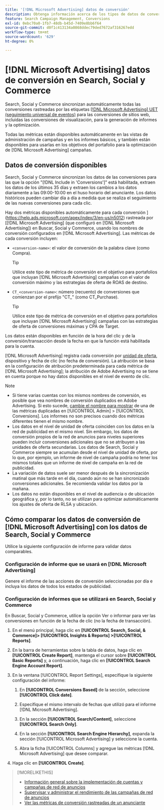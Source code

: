 ```yaml
---
title: '[!DNL Microsoft Advertising] datos de conversión'
description: Obtenga información acerca de los tipos de datos de conversión rastreados de  [!DNL Microsoft Advertising] disponibles en Search, Social y Commerce.
feature: Search Campaign Management, Conversions
exl-id: 0ebc70a0-1fb7-48db-b45d-7409e8bb6f64
source-git-commit: d0f1c413134a0868ddec79ded7672af316267edd
workflow-type: tm+mt
source-wordcount: '629'
ht-degree: 0%

---
```


# [!DNL Microsoft Advertising] datos de conversión en Search, Social y Commerce

Search, Social y Commerce sincronizan automáticamente todas las conversiones rastreadas por las etiquetas [[!DNL Microsoft Advertising] UET (seguimiento universal de eventos)](https://help.ads.microsoft.com/#apex/ads/en/53056) para las conversiones de sitios web, incluidas las conversiones de visualización, para la generación de informes y la optimización.

Todas las métricas están disponibles automáticamente en las vistas de administración de campañas y en los informes básicos, y también están disponibles para usarlas en los objetivos del portafolio para la optimización de [!DNL Microsoft Advertising] campañas.

## Datos de conversión disponibles

Search, Social y Commerce sincronizan los datos de las conversiones para las que la opción &quot;[!DNL Include in 'Conversions']&quot; está habilitada, extraen los datos de los últimos 35 días y extraen los cambios a los datos diariamente a las 09:00-10:00 en el huso horario del anunciante. Los datos históricos pueden cambiar día a día a medida que se realiza el seguimiento de las nuevas conversiones para cada clic.

Hay dos métricas disponibles automáticamente para cada conversión ](https://help.ads.microsoft.com/apex/index/3/en-us/n5012) rastreada por [[!DNL Microsoft Advertising] (que configuró en [!DNL Microsoft Advertising]) en Buscar, Social y Commerce, usando los nombres de conversión configurados en [!DNL Microsoft Advertising]. Las métricas de cada conversión incluyen:

* `<conversion-name>`: el valor de conversión de la palabra clave (como Compra).

  >[!TIP]
  >
  >Utilice este tipo de métrica de conversión en el objetivo para portafolios que incluyan [!DNL Microsoft Advertising] campañas con el valor de conversión máximo y las estrategias de oferta de ROAS de destino.

* `CT_<conversion-name>`: número (recuento) de conversiones que comienzan por el prefijo &quot;CT_&quot; (como CT_Purchase).

  >[!TIP]
  >
  >Utilice este tipo de métrica de conversión en el objetivo para portafolios que incluyan [!DNL Microsoft Advertising] campañas con las estrategias de oferta de conversiones máximas y CPA de Target.

Los datos están disponibles en función de la hora del clic y de la conversión/transacción desde la fecha en que la función está habilitada para la cuenta.

[!DNL Microsoft Advertising] registra cada conversión por [unidad de oferta](/help/search-social-commerce/glossary.md#a-b), dispositivo y fecha de clic (no fecha de conversión). La atribución se basa en la configuración de atribución predeterminada para cada métrica de [!DNL Microsoft Advertising]; la atribución de Adobe Advertising no se tiene en cuenta porque no hay datos disponibles en el nivel de evento de clic.

>[!NOTE]
>
>* Si tiene varias cuentas con los mismos nombres de conversión, es posible que vea nombres de conversión duplicados en Adobe Advertising. Si esto sucede, [cambie el nombre para mostrar](/help/search-social-commerce/admin/conversion-metrics/conversion-metric-edit-display-name.md) de una de las métricas duplicadas en [!UICONTROL Admin] > [!UICONTROL Conversions]. Los informes no son precisos cuando dos métricas diferentes tienen el mismo nombre.
>* Los datos en el nivel de unidad de oferta coinciden con los datos en la red de publicidad en el mismo nivel. Sin embargo, los datos de conversión propios de la red de anuncios para niveles superiores pueden incluir conversiones adicionales que no se atribuyen a las unidades de oferta secundarias. Los datos de Search, Social y Commerce siempre se acumulan desde el nivel de unidad de oferta, por lo que, por ejemplo, un informe de nivel de campaña podría no tener los mismos totales que un informe de nivel de campaña en la red de publicidad.
>* La variación de datos suele ser menor después de la sincronización matinal que más tarde en el día, cuando aún no se han sincronizado conversiones adicionales. Se recomienda validar los datos por la mañana.
>* Los datos no están disponibles en el nivel de audiencia o de ubicación geográfica y, por lo tanto, no se utilizan para optimizar automáticamente los ajustes de oferta de RLSA y ubicación.

## Cómo comparar los datos de conversión de [!DNL Microsoft Advertising] con los datos de Search, Social y Commerce

Utilice la siguiente configuración de informe para validar datos comparables.

### Configuración de informe que se usará en [!DNL Microsoft Advertising]

Genere el informe de las acciones de conversión seleccionadas por día e incluya los datos de todos los estados de publicidad.

### Configuración de informes que se utilizará en Search, Social y Commerce

En Buscar, Social y Commerce, utilice la opción Ver o informar para ver las conversiones en función de la fecha de clic (no la fecha de transacción).

1. En el menú principal, haga clic en **[!UICONTROL Search, Social, & Commerce]> [!UICONTROL Insights & Reports] >[!UICONTROL Reports]**.

1. En la barra de herramientas sobre la tabla de datos, haga clic en **[!UICONTROL Create Report]**, mantenga el cursor sobre **[!UICONTROL Basic Reports]** y, a continuación, haga clic en **[!UICONTROL Search Engine Account Report]**.

1. En la ventana [!UICONTROL Report Settings], especifique la siguiente configuración del informe:

   1. En **[!UICONTROL Conversions Based]** de la sección, seleccione **[!UICONTROL Click date]**.

   1. Especifique el mismo intervalo de fechas que utilizó para el informe [!DNL Microsoft Advertising].

   1. En la sección **[!UICONTROL Search/Content]**, seleccione **[!UICONTROL Search Only]**.

   1. En la sección **[!UICONTROL Search Engine Hierarchy]**, expanda la sección [!UICONTROL Microsoft Advertising] y seleccione la cuenta.

   1. Abra la ficha [!UICONTROL Columns] y agregue las métricas [!DNL Microsoft Advertising] que desee comparar.

1. Haga clic en **[!UICONTROL Create]**.

>[!MORELIKETHIS]
>
>* [Información general sobre la implementación de cuentas y campañas de red de anuncios](campaign-implemention-overview.md)
>* [Supervisar y administrar el rendimiento de las campañas de red de anuncios](monitor-performance-campaigns.md)
>* [Ver las métricas de conversión rastreadas de un anunciante](/help/search-social-commerce/admin/conversion-metrics/conversion-metric-view-tracked.md)
